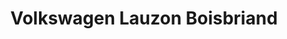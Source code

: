 ---
title: "Volkswagen Lauzon Boisbriand"
url: /boisbriand/volkswagen-lauzon-boisbriand/
shop: car
---